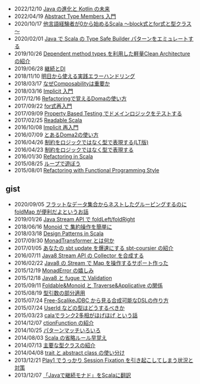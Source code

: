 

- 2022/12/10 [Java の進化と Kotlin の未来](https://gakuzzzz.github.io/slides/evolution_java_future_kotlin/)
- 2022/04/19 [Abstract Type Members 入門](https://gakuzzzz.github.io/slides/abstract_type_member_introduction/)
- 2020/10/17 [他言語経験者が0から始めるScala ～block式とfor式と型クラス～](https://gakuzzzz.github.io/slides/scala_from_other_languages/)
- 2020/02/01 [Java で Scala の Type Safe Builder パターンをエミュレートする](https://gakuzzzz.github.io/slides/type_safe_builder_in_java/)
- 2019/10/26 [Dependent method types を利用した軽量Clean Architecture の紹介](https://gakuzzzz.github.io/slides/lightweight_clean_architecture_with_dmt/)
- 2019/06/28 [継続とDI](https://gakuzzzz.github.io/slides/cps_or_di/)
- 2018/11/10 [明日から使える実践エラーハンドリング](https://gakuzzzz.github.io/slides/error_handling_practice/)
- 2018/03/17 [なぜComposabilityは重要か](https://gakuzzzz.github.io/slides/why_composability_matters/)
- 2018/03/16 [Implicit 入門](https://gakuzzzz.github.io/slides/implicit_introduction/)
- 2017/12/16 [Refactoringで覚えるDomaの使い方](https://gakuzzzz.github.io/slides/doma_practice2/)
- 2017/09/22 [for式再入門](https://gakuzzzz.github.io/slides/for_comprehension_reintoroduction/)
- 2017/09/09 [Property Based Testing でドメインロジックをテストする](https://gakuzzzz.github.io/slides/property_based_testing_for_domain/)
- 2017/02/25 [Readable Scala](https://gakuzzzz.github.io/slides/readable_scala/)
- 2016/10/08 [Implicit 再入門](https://gakuzzzz.github.io/slides/implicit_reintroduction/)
- 2016/07/09 [とあるDoma2の使い方](https://gakuzzzz.github.io/slides/doma_practice/)
- 2016/04/26 [制約をロジックではなく型で表現する(LT版)](https://gakuzzzz.github.io/slides/logic_or_types_as_constraint_short/)
- 2016/04/23 [制約をロジックではなく型で表現する](https://gakuzzzz.github.io/slides/logic_or_types_as_constraint/)
- 2016/01/30 [Refactoring in Scala](https://gakuzzzz.github.io/slides/refactoring_in_scala/)
- 2015/08/25 [ループで遊ぼう](https://gakuzzzz.github.io/slides/lets_play_with_loop/)
- 2015/08/01 [Refactoring with Functional Programming Style](https://gakuzzzz.github.io/slides/refactoring_with_fp_style/)

## gist

- 2020/09/05 [フラットなデータ集合からネストしたグルーピングするのに foldMap が便利だよというお話](https://gist.github.com/gakuzzzz/adbd82325de86923cdb75acb098e9d0e)
- 2019/01/26 [Java Stream API で foldLeft/foldRight](https://gist.github.com/gakuzzzz/4a02de328dec6a3348408231685c9fa9)
- 2018/06/16 [Monoid で 集約操作を簡単に](https://gist.github.com/gakuzzzz/fe5c02c54fdd707c92f9241cf142b29e)
- 2018/03/18 [Design Patterns in Scala](https://gist.github.com/gakuzzzz/6cbf407928fbc637c64a371bcc20f050)
- 2017/09/30 [MonadTransformer とは何か](https://gist.github.com/gakuzzzz/ce10189cdd40427951bb5fadf18403b9)
- 2017/01/05 [あなたの sbt update を爆速にする sbt-coursier の紹介](https://gist.github.com/gakuzzzz/49b78acfe1401fd8047c7a0f0d981cfa)
- 2016/07/11 [Java8 Stream API の Collector を合成する](https://gist.github.com/gakuzzzz/a8b68317e3fcbb258291ef50c377efba)
- 2016/02/22 [Java8 の Stream で Map を操作するサポート作った](https://gist.github.com/gakuzzzz/9f35617943decf2893ea)
- 2015/12/19 [MonadError の嬉しみ](https://gist.github.com/gakuzzzz/2f69be614daff2c1d541)
- 2015/12/18 [Java8 と fugue で Validation](https://gist.github.com/gakuzzzz/0c779d5335f4b2bff596)
- 2015/09/11 [Foldable&Monoid と Traverse&Applicative の関係](https://gist.github.com/gakuzzzz/736b8a37931c346b26fe)
- 2015/08/19 [型引数の部分適用](https://gist.github.com/gakuzzzz/4a9a9128766d8ea61177)
- 2015/07/24 [Free-ScalikeJDBC から見る合成可能なDSLの作り方](https://gist.github.com/gakuzzzz/147c520e32177fea75f0)
- 2015/07/24 [UserId などの型はどうするべきか](https://gist.github.com/gakuzzzz/ab10327584ab26563631)
- 2015/03/23 [calaでランク2多相がほげほげ という話](https://gist.github.com/gakuzzzz/8fba6eb005856265005c)
- 2014/12/07 [ctionFunction の紹介](https://gist.github.com/gakuzzzz/860ab5a921c852f90ebe)
- 2014/10/25 [パターンマッチいろいろ](https://gist.github.com/gakuzzzz/c747dc7262b3c7181c13)
- 2014/08/03 [Scala の省略ルール早覚え](https://gist.github.com/gakuzzzz/10104162)
- 2014/07/13 [主要な型クラスの紹介](https://gist.github.com/gakuzzzz/8d497609012863b3ea50)
- 2014/04/08 [trait と abstract class の使い分け](https://gist.github.com/gakuzzzz/10081860)
- 2013/12/21 [Play1 でうっかり Session Fixation を引き起こしてしまう状況と対策](https://gist.github.com/gakuzzzz/8059908)
- 2013/12/07 [「Javaで継続モナド」をScalaに翻訳](https://gist.github.com/gakuzzzz/7848606)

